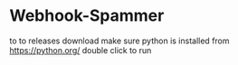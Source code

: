 # Webhook-Spammer
to to releases download make sure python is installed from https://python.org/
double click to run
